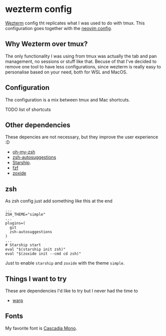# wezterm config

[Wezterm](https://wezfurlong.org/wezterm/index.html) config tht replicates what I was used to do with tmux. This configuration goes together with the [neovim config](https://github.com/Spronghi/nvim-config).

## Why Wezterm over tmux?

The only functionality I was using from tmux was actually the tab and pan management, no sessions or stuff like that. Becuse of that I've decided to remove one tool to have less configurations, since wezterm is really easy to personalise based on your need, both for WSL and MacOS.

## Configuration

The configuration is a mix between tmux and Mac shortcuts.

TODO list of shortcuts

## Other dependencies

These depencies are not necessary, but they improve the user experience :D
 - [oh-my-zsh](https://ohmyz.sh/#install)
 - [zsh-autosuggestions](https://github.com/zsh-users/zsh-autosuggestions?tab=readme-ov-file)
 - [Starship](https://starship.rs/).
 - [fzf](https://github.com/junegunn/fzf)
 - [zoxide](https://github.com/ajeetdsouza/zoxide)

## zsh

As zsh config just add something like this at the end

``` config
...
ZSH_THEME="simple"
...
plugins=(
  git
  zsh-autosuggestions
)
...
# Starship start
eval "$(starship init zsh)"
eval "$(zoxide init --cmd cd zsh)"
```

Just to enable `starship` and `zoxide` with the theme `simple`.

## Things I want to try

These are dependencies I'd like to try but I never had the time to
 - [warp](https://www.warp.dev/)

## Fonts

My favorite font is [Cascadia Mono](https://github.com/microsoft/cascadia-code).
